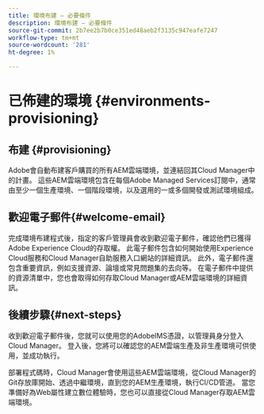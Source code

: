 ```yaml
---
title: 環境布建 — 必要條件
description: 環境布建 — 必要條件
source-git-commit: 2b7ee2b7b0ce351ed48aeb2f3135c947eafe7247
workflow-type: tm+mt
source-wordcount: '281'
ht-degree: 1%

---
```



# 已佈建的環境 {#environments-provisioning}

## 布建 {#provisioning}

Adobe會自動布建客戶購買的所有AEM雲端環境，並連結回其Cloud Manager中的計畫。 這些AEM雲端環境包含在每個Adobe Managed Services訂閱中，通常由至少一個生產環境、一個階段環境，以及選用的一或多個開發或測試環境組成。

## 歡迎電子郵件{#welcome-email}

完成環境布建程式後，指定的客戶管理員會收到歡迎電子郵件，確認他們已獲得Adobe Experience Cloud的存取權。 此電子郵件包含如何開始使用Experience Cloud服務和Cloud Manager自助服務入口網站的詳細資訊。 此外，電子郵件還包含重要資訊，例如支援資源、論壇或常見問題集的去向等。 在電子郵件中提供的資源清單中，您也會取得如何存取Cloud Manager或AEM雲端環境的詳細資訊。

## 後續步驟{#next-steps}

收到歡迎電子郵件後，您就可以使用您的AdobeIMS憑證，以管理員身分登入Cloud Manager。 登入後，您將可以確認您的AEM雲端生產及非生產環境可供使用，並成功執行。

部署程式碼時，Cloud Manager會使用這些AEM雲端環境，從Cloud Manager的Git存放庫開始、透過中繼環境，直到您的AEM生產環境，執行CI/CD管道。 當您準備好為Web屬性建立數位體驗時，您也可以直接從Cloud Manager存取AEM雲端環境。